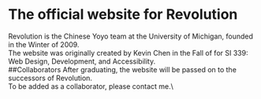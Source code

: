 # The official website for Revolution
Revolution is the Chinese Yoyo team at the University of Michigan, founded in the Winter of 2009.\
The website was originally created by Kevin Chen in the Fall of for SI 339: Web Design, Development, and Accessibility.\
##Collaborators
After graduating, the website will be passed on to the successors of Revolution.\
To be added as a collaborator, please contact me.\
